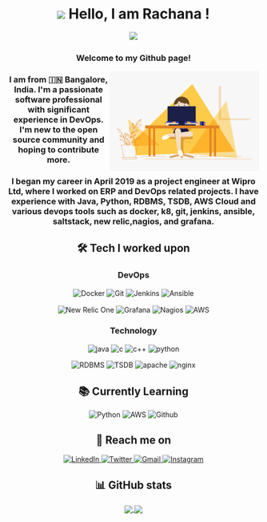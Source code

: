 <div align="center">
 <h1><img src="https://raw.githubusercontent.com/nixin72/nixin72/master/wave.gif" width="30"/> Hello, I am Rachana ! </h1>

 ![](https://visitor-badge.laobi.icu/badge?page_id=racsing.racsing) 

 ### Welcome to my Github page! 
 
 <img align="right" alt="GIF" src="code.gif?raw=true" width="300" height="200" />
 <p>
   <h3>I am from 🇮🇳 Bangalore, India. I'm a passionate software professional with significant experience in DevOps. I'm new to the open source community and hoping to contribute more.
   </h3>
   <h3>I began my career in April 2019 as a project engineer at Wipro Ltd, where I worked on ERP and DevOps related projects. I have experience with Java, Python, RDBMS, TSDB, AWS Cloud and various devops tools such as docker, k8, git, jenkins, ansible, saltstack, new relic,nagios, and grafana.
   </h3>

 
 
 ## 🛠️ Tech I worked upon
  <h3> DevOps </h3>
    <p>  
      <img align="center" alt="Docker" src="https://img.shields.io/badge/Docker-2CA5E0?style=for-the-badge&logo=docker&logoColor=white">
      <img align="center" alt="Git" src="https://img.shields.io/badge/Git-2088FF?style=for-the-badge&logo=git&logoColor=white">
      <img align="center" alt="Jenkins" src="https://img.shields.io/badge/Jenkins-D24939?style=for-the-badge&logo=Jenkins&logoColor=white">
      <img align="center" alt="Ansible" src="https://img.shields.io/badge/Ansible-000000?style=for-the-badge&logo=ansible&logoColor=white">
    </p>
    <p>
      <img align="center" alt="New Relic One" src="https://img.shields.io/badge/New_Relic-2088FF?style=for-the-badge&logo=nre-relic&logoColor=white">
      <img align="center" alt="Grafana" src="https://img.shields.io/badge/Grafana-FFA500?style=for-the-badge&logo=grafana&logoColor=white">
      <img align="center" alt="Nagios" src="https://img.shields.io/badge/nagios-000000?style=for-the-badge&logo=nagios&logoColor=white">
      <img align="center" alt="AWS" src="https://img.shields.io/badge/Amazon_AWS-FF9900?style=for-the-badge&logo=amazonaws&logoColor=white">
    </p>
    
  <h3> Technology </h3>
    <p>
      <img align="center" alt="java" src="https://img.shields.io/badge/Java-ED8B00?style=for-the-badge&logo=java&logoColor=white">
      <img align="center" alt="c" src="https://img.shields.io/badge/C-00599C?style=for-the-badge&logo=c&logoColor=white">
      <img align="center" alt="c++" src="https://img.shields.io/badge/C%2B%2B-00599C?style=for-the-badge&logo=c%2B%2B&logoColor=white">
      <img align="center" alt="python" src="https://img.shields.io/badge/Python-FFD43B?style=for-the-badge&logo=python&logoColor=3776AB">
    </p>
    <p>
      <img align="center" alt="RDBMS" src="https://img.shields.io/badge/RDBMS-005C84?style=for-the-badge&logo=RDBMS&logoColor=white">
      <img align="center" alt="TSDB" src="https://img.shields.io/badge/TSDB-22ADF6?style=for-the-badge&logo=TSDB&logoColor=white">
      <img align="center" alt="apache" src="https://img.shields.io/badge/Apache-D22128?style=for-the-badge&logo=Apache&logoColor=white">
      <img align="center" alt="nginx" src="https://img.shields.io/badge/Nginx-009639?style=for-the-badge&logo=nginx&logoColor=white">
    </p>
    

 
 ## 📚 Currently Learning
 <p>
   <img alt="Python" src="https://img.shields.io/badge/Python-FFD43B?style=for-the-badge&logo=python&logoColor=darkgreen"/>
   <img alt="AWS" src="https://img.shields.io/badge/Amazon_AWS-FF9900?style=for-the-badge&logo=amazonaws&logoColor=white"/>
   <img alt="Github" src="https://img.shields.io/badge/GitHub_Actions-2088FF?style=for-the-badge&logo=github-actions&logoColor=white"/>
 </p>
 
 
 
 ## 📱 Reach me on
 <p>
   <a href="https://linkedin.com/in/racsing" target="_blank">
     <img alt="LinkedIn" src="https://img.shields.io/badge/linkedin-%230077B5.svg?&style=for-the-badge&logo=linkedin&logoColor=white"/>
   </a> 
   <a href="https://twitter.com/_rasingh" target="_blank">
     <img alt="Twitter" src="https://img.shields.io/badge/twitter-%231DA1F2.svg?&style=for-the-badge&logo=twitter&logoColor=white"/>
   </a>
   <a href="mailto:rachanas.work@gmail.com" target="_blank">
     <img alt="Gmail" src="https://img.shields.io/badge/Gmail-D14836?style=for-the-badge&logo=gmail&logoColor=white"/>
   </a>
   <a href="https://instagram.com/__rasingh" target="_blank">
     <img alt="Instagram" src="https://img.shields.io/badge/instagram-E6007A?style=for-the-badge&logo=instagram&logoColor=000"/>
   </a>
 </p>
 
 

 ## 📊 GitHub stats
  <a href="https://github.com/racsing">
     <img align="center" height="180em" src="https://github-readme-stats.vercel.app/api?username=racsing&show_icons=true&theme=github_dark&include_all_commits=true&count_private=true&hide_rank=true"/>
  </a>
  <a href="https://github.com/racsing">
     <img align="center" height="180em" src="https://github-readme-stats-snowy-mu.vercel.app/api/top-langs/?username=racsing&layout=compact&langs_count=8&theme=github_dark&hide=liquid&exclude_repo=PyCheckiO&include_private=true&include_forks=true"/>
  </a>
</div>
